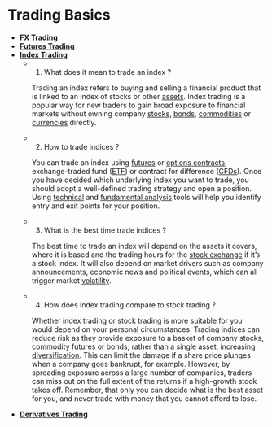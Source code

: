 # Trading Basics

- [**FX Trading**](./FX_Trading.pdf)
- [**Futures Trading**](./Futures_Trading.pdf)
- [**Index Trading**](./Index_Trading.pdf)
  - 1. What does it mean to trade an index ?

    Trading an index refers to buying and selling a financial product that is linked to an index of stocks or other [assets](https://capital.com/asset-definition).
    Index trading is a popular way for new traders to gain broad exposure to financial markets without owning company [stocks](https://capital.com/trade-stocks), 
    [bonds](https://capital.com/bond-definition), [commodities](https://capital.com/trade-commodities) or [currencies](https://capital.com/trade-forex) directly.

  - 2. How to trade indices ?

    You can trade an index using [futures](https://capital.com/futures-contract-explained) or [options contracts](https://capital.com/option-contract-basics), 
    exchange-traded fund ([ETF](https://capital.com/trade-etfs)) or contract for difference ([CFDs](https://capital.com/what-is-cfd-trading)). Once you have 
    decided which underlying index you want to trade, you should adopt a well-defined trading strategy and open a position. 
    Using [technical](https://capital.com/technical-analysis-definition) and [fundamental analysis](https://capital.com/fundamental-analysis-definition) tools will 
    help you identify entry and exit points for your position.

  - 3. What is the best time trade indices ?

    The best time to trade an index will depend on the assets it covers, where it is based and the trading hours for the 
    [stock exchange](https://capital.com/stock-exchanges) if it’s a stock index. It will also depend on market drivers such as company announcements, economic news 
    and political events, which can all trigger market [volatility](https://capital.com/volatility-definition).

  - 4. How does index trading compare to stock trading ?

    Whether index trading or stock trading is more suitable for you would depend on your personal circumstances. Trading indices can reduce risk as they provide 
    exposure to a basket of company stocks, commodity futures or bonds, rather than a single asset, increasing 
    [diversification](https://capital.com/diversification-definition). This can limit the damage if a share price plunges when a company goes bankrupt, 
    for example. However, by spreading exposure across a large number of companies, traders can miss out on the full extent of the returns if a high-growth stock 
    takes off. Remember, that only you can decide what is the best asset for you, and never trade with money that you cannot afford to lose.
- [**Derivatives Trading**](./Derivatives_Trading.pdf)
